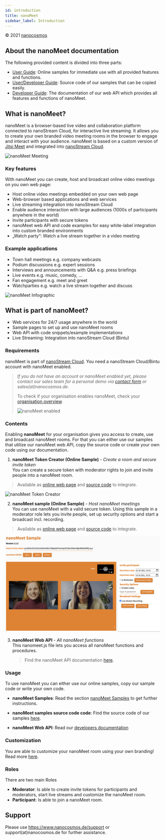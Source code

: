 ```yaml
---
id: introduction
title: nanoMeet
sidebar_label: Introduction
---
```


&copy; 2021 <a href="https://info.nanocosmos.de/" target="_blank">nanocosmos</a>

## About the nanoMeet documentation

The following provided content is divided into three parts:

- [User Guide](samples): Online samples for immediate use with all provided features and functions.
- [User/Developer Guide](source-code): Source code of our samples that can be copied easily.
- [Developer Guide](api): The documentation of our web API which provides all features and functions of nanoMeet.

## What is nanoMeet?

nanoMeet is a browser-based live video and collaboration platform connected to nanoStream Cloud, for interactive live streaming.
It allows you to create your own branded video meeting rooms in the browser to engage and interact with your audience. 
nanoMeet is based on a custom version of [Jitsi Meet](https://github.com/jitsi/jitsi-meet) and integrated into [nanoStream Cloud](https://info.nanocosmos.de).

![nanoMeet Meeting](assets/nanomeet-ui.jpg)

### Key features

With nanoMeet you can create, host and broadcast online video meetings on you own web page:

- Host online video meetings embedded on your own web page
- Web-browser based applications and web services
- Live streaming integration into nanoStream Cloud
- Enable audience interaction with large audiences (1000s of participants anywhere in the world)
- Invite participants with secure tokens
- nanoMeet web API and code examples for easy white-label integration into custom branded environments
- „Watch party“: Watch a live stream together in a video meeting


### Example applications

- Town hall meetings e.g. company webcasts
- Podium discussions e.g. expert sessions
- Interviews and announcements with Q&A e.g. press briefings
- Live events e.g. music, comedy, …
- Fan engagement e.g. meet and greet
- Watchparties e.g. watch a live stream together and discuss

![nanoMeet Infographic](assets/nanomeet-infografik.jpg)

## What is part of nanoMeet?

- Web services for 24/7 usage anywhere in the world
- Sample pages to set up and use nanoMeet rooms
- Web API with code snippets/example implementations
- Live Streaming: Integration into nanoStream Cloud (Bintu)


### Requirements

nanoMeet is part of [nanoStream Cloud](https://bintu-cloud-frontend.nanocosmos.de). 
You need a nanoStream Cloud/Bintu account with nanoMeet enabled.

> *If you do not have an account or nanoMeet enabled yet, please contact our sales team for a personal demo via [contact form](https://www.nanocosmos.de/nanomeet/?demo&utm_source=nanoMeet_Docs&utm_medium=nanocosmos&utm_campaign=nanoMeet&utm_content=CTA_Requirements) or sales(at)nanocosmos.de.*
>
> To check if your organisation enables nanoMeet, check your [organisation overview](https://bintu-cloud-frontend.nanocosmos.de/organisation).
>
>  ![nanoMeet enabled](assets/enable-nanomeet.jpg)



### Contents 

Enabling **nanoMeet** for your organisation gives you access to create, use and broadcast nanoMeet rooms. 
For that you can either use our samples that utilize our nanoMeet web API, copy the source code or create your own code using our documentation.


1. **nanoMeet Token Creator (Online Sample)** - *Create a room and secure invite token* <br/>
   You can create a secure token with moderator rights to join and invite people into a nanoMeet room.
   
> Available as [online web page](https://nanomeet.pages.nanocosmos.de/nanomeet-frontend/nanomeet-helper.html?bintu.apikey=YOUR-API-KEY&nanomeet.room=YOUR-ROOM-NAME) and [source code](source-code#nanomeet-token-creator-source-code) to integrate.

![nanoMeet Token Creator](assets/nanomeet-helper.jpg)

2. **nanoMeet sample (Online Sample)** - *Host nanoMeet meetings* <br/>
   You can use nanoMeet with a valid secure token. Using this sample in a moderator role lets you invite people, set up security options and start a broadcast incl. recording.
> Available as [online web page](https://nanomeet.pages.nanocosmos.de/nanomeet-frontend/nanomeet-sample.html?token=YOUR-INVITE-TOKEN) and [source code](source-code#nanomeet-sample-source-code) to integrate.

![nanoMeet Meeting](assets/nanomeet-meeting.jpg)

3. **nanoMeet Web API** - *All nanoMeet functions* <br/>
This nanomeet.js file lets you access all nanoMeet functions and procedures.

   > Find the nanoMeet API documentation [here](api).


### Usage

To use nanoMeet you can either use our online samples, copy our sample code or write your own code.


- **nanoMeet Samples**:
Read the section [nanoMeet Samples](samples) to get further instructions.

- **nanoMeet samples source code code**:
Find the source code of our samples [here](source-code).

- **nanoMeet Web API**:
Read our [developers documentation](api) 


### Customization

You are able to customize your nanoMeet room using your own branding! Read more [here](getting-started#customize-a-nanomeet-room).


### Roles

There are two main Roles

- **Moderator**: Is able to create invite tokens for participants and moderators, start live streams and customize the nanoMeet room.
- **Participant**: Is able to join a nanoMeet room.

## Support

Please use https://www.nanocosmos.de/support or support(at)nanocosmos.de for further assistance.



